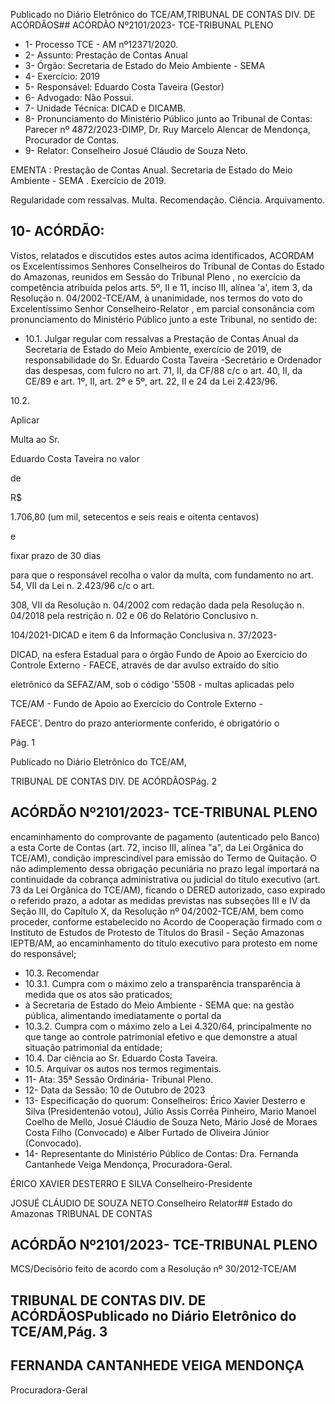 Publicado  no  Diário  Eletrônico do TCE/AM,TRIBUNAL DE CONTAS DIV. DE ACÓRDÃOS## ACÓRDÃO Nº2101/2023- TCE-TRIBUNAL PLENO

- 1- Processo TCE - AM nº12371/2020.
- 2- Assunto: Prestação de Contas Anual
- 3- Órgão: Secretaria de Estado do Meio Ambiente - SEMA
- 4- Exercício: 2019
- 5- Responsável: Eduardo Costa Taveira (Gestor)
- 6- Advogado: Não Possui.
- 7- Unidade Técnica: DICAD e DICAMB.
- 8- Pronunciamento  do  Ministério  Público  junto  ao  Tribunal  de  Contas: Parecer  nº 4872/2023-DIMP, Dr. Ruy Marcelo Alencar de Mendonça, Procurador de Contas.
- 9- Relator: Conselheiro Josué Cláudio de Souza Neto.

EMENTA :  Prestação  de  Contas  Anual.  Secretaria de Estado do Meio Ambiente - SEMA . Exercício de 2019.

Regularidade com ressalvas. Multa. Recomendação. Ciência. Arquivamento.

## 10-  ACÓRDÃO:

Vistos, relatados e discutidos estes autos acima identificados, ACORDAM os Excelentíssimos Senhores Conselheiros do Tribunal de Contas do Estado do Amazonas, reunidos em Sessão do Tribunal Pleno , no exercício da competência atribuída pelos arts. 5º, II e 11, inciso III, alínea 'a', item 3, da Resolução n. 04/2002-TCE/AM, à unanimidade, nos termos do voto do Excelentíssimo Senhor Conselheiro-Relator , em  parcial consonância com pronunciamento do Ministério Público junto a este Tribunal, no sentido de:

- 10.1. Julgar  regular  com  ressalvas a  Prestação  de  Contas  Anual  da Secretaria  de  Estado  do  Meio  Ambiente,  exercício  de  2019,  de responsabilidade  do Sr. Eduardo  Costa  Taveira -Secretário  e Ordenador das despesas, com fulcro no art. 71, II, da CF/88 c/c o art. 40, II, da CE/89 e art. 1º, II, art. 2º e 5º, art. 22, II e 24 da Lei 2.423/96.

10.2.

Aplicar

Multa ao  Sr.

Eduardo  Costa  Taveira no  valor

de

R$

1.706,80  (um  mil,  setecentos  e  seis  reais  e  oitenta  centavos)

e

fixar prazo  de  30  dias

para  que  o  responsável  recolha  o  valor  da multa,  com  fundamento  no  art.  54,  VII  da  Lei  n.  2.423/96  c/c  o  art.

308, VII da Resolução n. 04/2002 com redação dada pela Resolução n.  04/2018  pela  restrição  n.  02  e  06  do  Relatório  Conclusivo  n.

104/2021-DICAD  e  item  6  da  Informação  Conclusiva  n.  37/2023-

DICAD, na esfera Estadual para o órgão Fundo de Apoio ao Exercício do Controle Externo - FAECE, através de dar avulso extraído do sítio

eletrônico da SEFAZ/AM, sob o código '5508 - multas aplicadas pelo

TCE/AM  -  Fundo  de  Apoio  ao  Exercício  do  Controle  Externo  -

FAECE'.  Dentro  do  prazo  anteriormente  conferido,  é  obrigatório  o

Pág. 1

Publicado  no  Diário  Eletrônico do TCE/AM,

TRIBUNAL DE CONTAS DIV. DE ACÓRDÃOSPág. 2

## ACÓRDÃO Nº2101/2023- TCE-TRIBUNAL PLENO

encaminhamento  do  comprovante  de  pagamento  (autenticado  pelo Banco) a esta Corte de Contas (art. 72, inciso III, alínea "a", da Lei Orgânica  do  TCE/AM),  condição  imprescindível  para  emissão  do Termo de Quitação. O não adimplemento dessa obrigação pecuniária no prazo legal importará na continuidade da cobrança administrativa ou  judicial  do  título  executivo  (art.  73  da  Lei  Orgânica  do  TCE/AM), ficando o DERED autorizado, caso expirado o referido prazo, a adotar as medidas previstas nas subseções III e IV da Seção III, do Capítulo X, da Resolução nº 04/2002-TCE/AM, bem como proceder, conforme estabelecido  no  Acordo  de  Cooperação  firmado  com  o  Instituto  de Estudos  de  Protesto  de  Títulos  do  Brasil  -  Seção  Amazonas  IEPTB/AM, ao encaminhamento do título executivo para protesto em nome do responsável;

- 10.3. Recomendar
- 10.3.1. Cumpra com o máximo zelo a transparência transparência à medida que os atos são praticados;
- à Secretaria de Estado do Meio Ambiente - SEMA que: na gestão pública,  alimentando  imediatamente  o  portal  da
- 10.3.2. Cumpra com o máximo zelo a Lei 4.320/64, principalmente no que tange ao controle patrimonial efetivo e que demonstre a atual situação patrimonial da entidade;
- 10.4. Dar ciência ao Sr. Eduardo Costa Taveira.
- 10.5. Arquivar os autos nos termos regimentais.
- 11-  Ata: 35ª Sessão Ordinária- Tribunal Pleno.
- 12-  Data da Sessão: 10 de Outubro de 2023
- 13-  Especificação do quorum: Conselheiros: Érico Xavier Desterro e Silva (Presidentenão votou), Júlio Assis Corrêa Pinheiro, Mario Manoel Coelho de Mello, Josué Cláudio de Souza Neto, Mário José de Moraes Costa Filho (Convocado) e Alber Furtado de Oliveira Júnior (Convocado).
- 14-  Representante do Ministério Público de Contas: Dra. Fernanda Cantanhede Veiga Mendonça, Procuradora-Geral.

ÉRICO XAVIER DESTERRO E SILVA Conselheiro-Presidente

JOSUÉ CLÁUDIO DE SOUZA NETO Conselheiro Relator## Estado do Amazonas TRIBUNAL DE CONTAS

## ACÓRDÃO Nº2101/2023- TCE-TRIBUNAL PLENO

MCS/Decisório feito de acordo com a Resolução nº 30/2012-TCE/AM

## TRIBUNAL DE CONTAS DIV. DE ACÓRDÃOSPublicado  no  Diário  Eletrônico do TCE/AM,Pág. 3

## FERNANDA CANTANHEDE VEIGA MENDONÇA

Procuradora-Geral